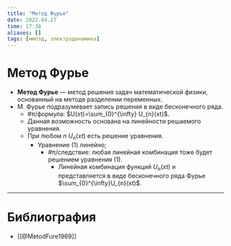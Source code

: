 ```yaml
---
title: "Метод Фурье"
date: 2022.04.27
time: 17:38
aliases: []
tags: [ммпэд, электродинамика]
---
```


# Метод Фурье

- **Метод Фурье** — метод решения задач математической физики, основанный на методе разделении переменных.
- М. Фурье подразумевает запись решения в виде бесконечного ряда.
	- #π/формула: $U(xt)=\sum_{0}^{\infty} U_{n}(xt)$.
	- Данная возможность основана на линейности решаемого уравнения.
	- При любом $n$ $U_{n}(xt)$ есть решение уравнения.
		- Уравнение (1) линейно;
			- #π/следствие: любая линейная комбинация тоже будет решением уравнения (1).
				- Линейная комбинация функций $U_{n}(xt)$ и представляется в виде бесконечного ряда Фурье $\sum_{0}^{\infty}U_{n}(xt)$.

---

# Библиография

- [[@MetodFure1969]]